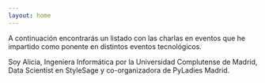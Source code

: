 ```yaml
---
layout: home
---
```


A continuación encontrarás un listado con las charlas en eventos que he 
impartido como ponente en distintos eventos tecnológicos. 

Soy Alicia, Ingeniera Informática por la Universidad Complutense de Madrid, 
Data Scientist en StyleSage y co-organizadora de PyLadies Madrid.

